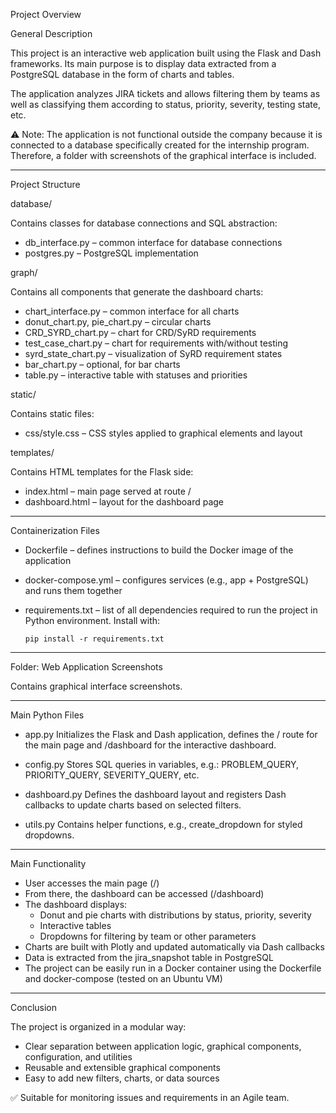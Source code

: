 Project Overview

General Description

This project is an interactive web application built using the Flask and
Dash frameworks. Its main purpose is to display data extracted from a
PostgreSQL database in the form of charts and tables.

The application analyzes JIRA tickets and allows filtering them by teams
as well as classifying them according to status, priority, severity,
testing state, etc.

⚠️ Note: The application is not functional outside the company because
it is connected to a database specifically created for the internship
program. Therefore, a folder with screenshots of the graphical interface
is included.

------------------------------------------------------------------------

Project Structure

database/

Contains classes for database connections and SQL abstraction:
- db_interface.py – common interface for database connections
- postgres.py – PostgreSQL implementation

graph/

Contains all components that generate the dashboard charts:
- chart_interface.py – common interface for all charts
- donut_chart.py, pie_chart.py – circular charts
- CRD_SYRD_chart.py – chart for CRD/SyRD requirements
- test_case_chart.py – chart for requirements with/without testing
- syrd_state_chart.py – visualization of SyRD requirement states
- bar_chart.py – optional, for bar charts
- table.py – interactive table with statuses and priorities

static/

Contains static files:
- css/style.css – CSS styles applied to graphical elements and layout

templates/

Contains HTML templates for the Flask side:
- index.html – main page served at route /
- dashboard.html – layout for the dashboard page

------------------------------------------------------------------------

Containerization Files

-   Dockerfile – defines instructions to build the Docker image of the
    application

-   docker-compose.yml – configures services (e.g., app + PostgreSQL)
    and runs them together

-   requirements.txt – list of all dependencies required to run the
    project in Python environment.
    Install with:

        pip install -r requirements.txt

------------------------------------------------------------------------

Folder: Web Application Screenshots

Contains graphical interface screenshots.

------------------------------------------------------------------------

Main Python Files

-   app.py
    Initializes the Flask and Dash application, defines the / route for
    the main page and /dashboard for the interactive dashboard.

-   config.py
    Stores SQL queries in variables, e.g.: PROBLEM_QUERY,
    PRIORITY_QUERY, SEVERITY_QUERY, etc.

-   dashboard.py
    Defines the dashboard layout and registers Dash callbacks to update
    charts based on selected filters.

-   utils.py
    Contains helper functions, e.g., create_dropdown for styled
    dropdowns.

------------------------------------------------------------------------

Main Functionality

-   User accesses the main page (/)
-   From there, the dashboard can be accessed (/dashboard)
-   The dashboard displays:
    -   Donut and pie charts with distributions by status, priority,
        severity
    -   Interactive tables
    -   Dropdowns for filtering by team or other parameters
-   Charts are built with Plotly and updated automatically via Dash
    callbacks
-   Data is extracted from the jira_snapshot table in PostgreSQL
-   The project can be easily run in a Docker container using the
    Dockerfile and docker-compose (tested on an Ubuntu VM)

------------------------------------------------------------------------

Conclusion

The project is organized in a modular way:
- Clear separation between application logic, graphical components,
configuration, and utilities
- Reusable and extensible graphical components
- Easy to add new filters, charts, or data sources

✅ Suitable for monitoring issues and requirements in an Agile team.
